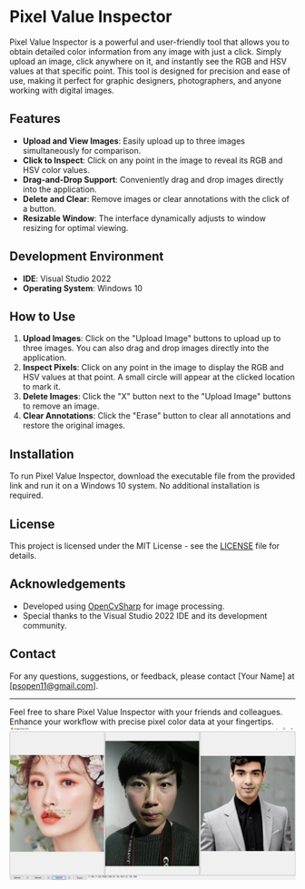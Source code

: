 # Pixel Value Inspector

Pixel Value Inspector is a powerful and user-friendly tool that allows you to obtain detailed color information from any image with just a click. Simply upload an image, click anywhere on it, and instantly see the RGB and HSV values at that specific point. This tool is designed for precision and ease of use, making it perfect for graphic designers, photographers, and anyone working with digital images.

## Features

- **Upload and View Images**: Easily upload up to three images simultaneously for comparison.
- **Click to Inspect**: Click on any point in the image to reveal its RGB and HSV color values.
- **Drag-and-Drop Support**: Conveniently drag and drop images directly into the application.
- **Delete and Clear**: Remove images or clear annotations with the click of a button.
- **Resizable Window**: The interface dynamically adjusts to window resizing for optimal viewing.

## Development Environment

- **IDE**: Visual Studio 2022
- **Operating System**: Windows 10

## How to Use

1. **Upload Images**: Click on the "Upload Image" buttons to upload up to three images. You can also drag and drop images directly into the application.
2. **Inspect Pixels**: Click on any point in the image to display the RGB and HSV values at that point. A small circle will appear at the clicked location to mark it.
3. **Delete Images**: Click the "X" button next to the "Upload Image" buttons to remove an image.
4. **Clear Annotations**: Click the "Erase" button to clear all annotations and restore the original images.

## Installation

To run Pixel Value Inspector, download the executable file from the provided link and run it on a Windows 10 system. No additional installation is required.

## License

This project is licensed under the MIT License - see the [LICENSE](LICENSE) file for details.

## Acknowledgements

- Developed using [OpenCvSharp](https://github.com/shimat/opencvsharp) for image processing.
- Special thanks to the Visual Studio 2022 IDE and its development community.

## Contact

For any questions, suggestions, or feedback, please contact [Your Name] at [psopen11@gmail.com].

---

Feel free to share Pixel Value Inspector with your friends and colleagues. Enhance your workflow with precise pixel color data at your fingertips.   
![](colorcompare_introduction.PNG)
